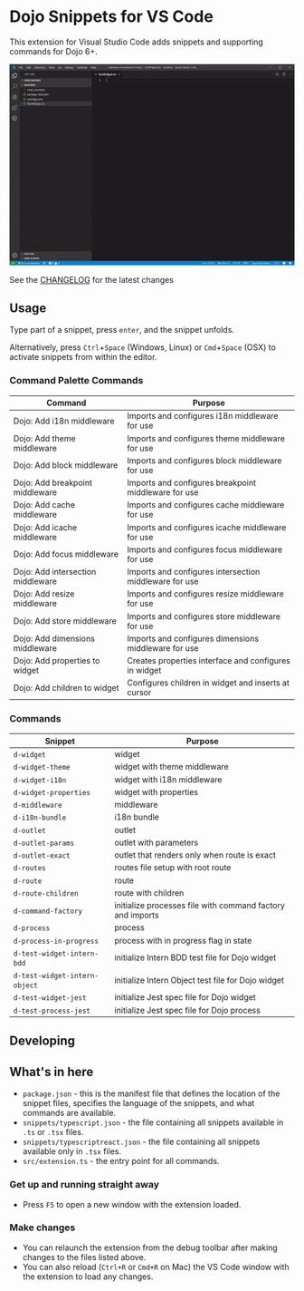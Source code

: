 # Dojo Snippets for VS Code

This extension for Visual Studio Code adds snippets and supporting commands for Dojo 6+.

![Use Extension](images/use-extension.gif)

See the [CHANGELOG](CHANGELOG.md) for the latest changes

## Usage

Type part of a snippet, press `enter`, and the snippet unfolds.

Alternatively, press `Ctrl`+`Space` (Windows, Linux) or `Cmd`+`Space` (OSX) to activate snippets from within the editor.

### Command Palette Commands

| Command                              | Purpose                                                   |
| -------------------------------------| --------------------------------------------------------- |
| Dojo: Add i18n middleware            | Imports and configures i18n middleware for use            |
| Dojo: Add theme middleware           | Imports and configures theme middleware for use           |
| Dojo: Add block middleware           | Imports and configures block middleware for use           |
| Dojo: Add breakpoint middleware      | Imports and configures breakpoint middleware for use      |
| Dojo: Add cache middleware           | Imports and configures cache middleware for use           |
| Dojo: Add icache middleware          | Imports and configures icache middleware for use          |
| Dojo: Add focus middleware           | Imports and configures focus middleware for use           |
| Dojo: Add intersection middleware    | Imports and configures intersection middleware for use    |
| Dojo: Add resize middleware          | Imports and configures resize middleware for use          |
| Dojo: Add store middleware           | Imports and configures store middleware for use           |
| Dojo: Add dimensions middleware      | Imports and configures dimensions middleware for use      |
| Dojo: Add properties to widget       | Creates properties interface and configures in widget     |
| Dojo: Add children to widget         | Configures children in widget and inserts at cursor       |

### Commands

| Snippet                      | Purpose                                                      |
| ---------------------------- | ------------------------------------------------------------ |
| `d-widget`                   | widget                                                       |
| `d-widget-theme`             | widget with theme middleware                                 |
| `d-widget-i18n`              | widget with i18n middleware                                  |
| `d-widget-properties`        | widget with properties                                       |
| `d-middleware`               | middleware                                                   |
| `d-i18n-bundle`              | i18n bundle                                                  |
| `d-outlet`                   | outlet                                                       |
| `d-outlet-params`            | outlet with parameters                                       |
| `d-outlet-exact`             | outlet that renders only when route is exact                 |
| `d-routes`                   | routes file setup with root route                            |
| `d-route`                    | route                                                        |
| `d-route-children`           | route with children                                          |
| `d-command-factory`          | initialize processes file with command factory and imports   |
| `d-process`                  | process                                                      |
| `d-process-in-progress`      | process with in progress flag in state                       |
| `d-test-widget-intern-bdd`   | initialize Intern BDD test file for Dojo widget              |
| `d-test-widget-intern-object`| initialize Intern Object test file for Dojo widget           |
| `d-test-widget-jest`         | initialize Jest spec file for Dojo widget                    |
| `d-test-process-jest`        | initialize Jest spec file for Dojo process                   |

## Developing

## What's in here

* `package.json` - this is the manifest file that defines the location of the snippet files, specifies the language of the snippets, and what commands are available.
* `snippets/typescript.json` - the file containing all snippets available in `.ts` or `.tsx` files.
* `snippets/typescriptreact.json` - the file containing all snippets available only in `.tsx` files.
* `src/extension.ts` - the entry point for all commands.

### Get up and running straight away

* Press `F5` to open a new window with the extension loaded.

### Make changes

* You can relaunch the extension from the debug toolbar after making changes to the files listed above.
* You can also reload (`Ctrl+R` or `Cmd+R` on Mac) the VS Code window with the extension to load any changes.
